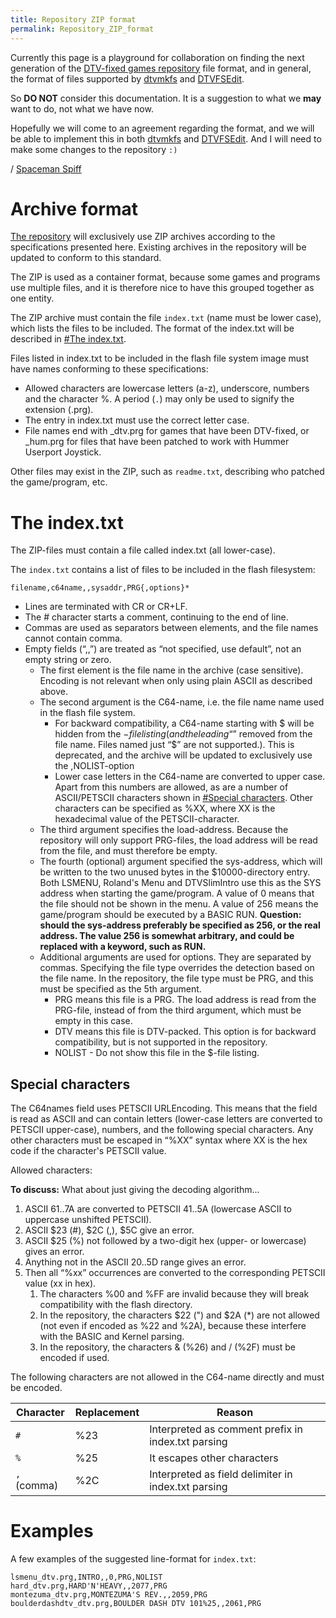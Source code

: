 ```yaml
---
title: Repository ZIP format
permalink: Repository_ZIP_format
---
```


Currently this page is a playground for collaboration on finding the
next generation of the [DTV-fixed games
repository](http://symlink.dk/nostalgia/dtv/fixed/) file format, and in
general, the format of files supported by [dtvmkfs](dtvmkfs "wikilink")
and [DTVFSEdit](DTVFSEdit "wikilink").

So **DO NOT** consider this documentation. It is a suggestion to what we
**may** want to do, not what we have now.

Hopefully we will come to an agreement regarding the format, and we will
be able to implement this in both [dtvmkfs](dtvmkfs "wikilink") and
[DTVFSEdit](DTVFSEdit "wikilink"). And I will need to make some changes
to the repository `:)`

/ [Spaceman Spiff](User%3ASpiff "wikilink")

Archive format
==============

[The repository](http://symlink.dk/nostalgia/dtv/fixed/) will
exclusively use ZIP archives according to the specifications presented
here. Existing archives in the repository will be updated to conform to
this standard.

The ZIP is used as a container format, because some games and programs
use multiple files, and it is therefore nice to have this grouped
together as one entity.

The ZIP archive must contain the file `index.txt` (name must be lower
case), which lists the files to be included. The format of the index.txt
will be described in [\#The index.txt](#The_index.txt "wikilink").

Files listed in index.txt to be included in the flash file system image
must have names conforming to these specifications:

-   Allowed characters are lowercase letters (a-z), underscore, numbers
    and the character %. A period (`.`) may only be used to signify the
    extension (.prg).
-   The entry in index.txt must use the correct letter case.
-   File names end with \_dtv.prg for games that have been DTV-fixed, or
    \_hum.prg for files that have been patched to work with Hummer
    Userport Joystick.

Other files may exist in the ZIP, such as `readme.txt`, describing who
patched the game/program, etc.

The index.txt
=============

The ZIP-files must contain a file called index.txt (all lower-case).

The `index.txt` contains a list of files to be included in the flash
filesystem:

`filename,c64name,,sysaddr,PRG{,options}*`

-   Lines are terminated with CR or CR+LF.
-   The \# character starts a comment, continuing to the end of line.
-   Commas are used as separators between elements, and the file names
    cannot contain comma.
-   Empty fields (“,,”) are treated as “not specified, use default”, not
    an empty string or zero.
    -   The first element is the file name in the archive (case
        sensitive). Encoding is not relevant when only using plain ASCII
        as described above.
    -   The second argument is the C64-name, i.e. the file name name
        used in the flash file system.
        -   For backward compatibility, a C64-name starting with $ will
            be hidden from the $-file listing (and the leading “$”
            removed from the file name. Files named just “$” are not
            supported.). This is deprecated, and the archive will be
            updated to exclusively use the ,NOLIST-option
        -   Lower case letters in the C64-name are converted to upper
            case. Apart from this numbers are allowed, as are a number
            of ASCII/PETSCII characters shown in [\#Special
            characters](#Special_characters "wikilink"). Other
            characters can be specified as %XX, where XX is the
            hexadecimal value of the PETSCII-character.
    -   The third argument specifies the load-address. Because the
        repository will only support PRG-files, the load address will be
        read from the file, and must therefore be empty.
    -   The fourth (optional) argument specified the sys-address, which
        will be written to the two unused bytes in the $10000-directory
        entry. Both LSMENU, Roland's Menu and DTVSlimIntro use this as
        the SYS address when starting the game/program. A value of 0
        means that the file should not be shown in the menu. A value of
        256 means the game/program should be executed by a BASIC RUN.
        **Question: should the sys-address preferably be specified as
        256, or the real address. The value 256 is somewhat arbitrary,
        and could be replaced with a keyword, such as RUN.**
    -   Additional arguments are used for options. They are separated by
        commas. Specifying the file type overrides the detection based
        on the file name. In the repository, the file type must be PRG,
        and this must be specified as the 5th argument.
        -   PRG means this file is a PRG. The load address is read from
            the PRG-file, instead of from the third argument, which must
            be empty in this case.
        -   DTV means this file is DTV-packed. This option is for
            backward compatibility, but is not supported in the
            repository.
        -   NOLIST - Do not show this file in the $-file listing.

Special characters
------------------

The C64names field uses PETSCII URLEncoding. This means that the field
is read as ASCII and can contain letters (lower-case letters are
converted to PETSCII upper-case), numbers, and the following special
characters. Any other characters must be escaped in “%XX” syntax where
XX is the hex code if the character's PETSCII value.

Allowed characters:

**To discuss:** What about just giving the decoding algorithm...

1.  ASCII $61..$7A are converted to PETSCII $41..$5A (lowercase ASCII to
    uppercase unshifted PETSCII).
2.  ASCII $23 (\#), $2C (,), $5C give an error.
3.  ASCII $25 (%) not followed by a two-digit hex (upper- or lowercase)
    gives an error.
4.  Anything not in the ASCII $20..$5D range gives an error.
5.  Then all “%xx” occurrences are converted to the corresponding
    PETSCII value (xx in hex).
    1.  The characters %00 and %FF are invalid because they will break
        compatibility with the flash directory.
    2.  In the repository, the characters $22 (") and $2A (\*) are not
        allowed (not even if encoded as %22 and %2A), because these
        interfere with the BASIC and Kernel parsing.
    3.  In the repository, the characters & (%26) and / (%2F) must be
        encoded if used.

The following characters are not allowed in the C64-name directly and
must be encoded.

| Character   | Replacement | Reason                                              |
|-------------|-------------|-----------------------------------------------------|
| `#`         | %23         | Interpreted as comment prefix in index.txt parsing  |
| `%`         | %25         | It escapes other characters                         |
| `,` (comma) | %2C         | Interpreted as field delimiter in index.txt parsing |

Examples
========

A few examples of the suggested line-format for `index.txt`:

    lsmenu_dtv.prg,INTRO,,0,PRG,NOLIST
    hard_dtv.prg,HARD'N'HEAVY,,2077,PRG
    montezuma_dtv.prg,MONTEZUMA'S REV.,,2059,PRG
    boulderdashdtv_dtv.prg,BOULDER DASH DTV 101%25,,2061,PRG

